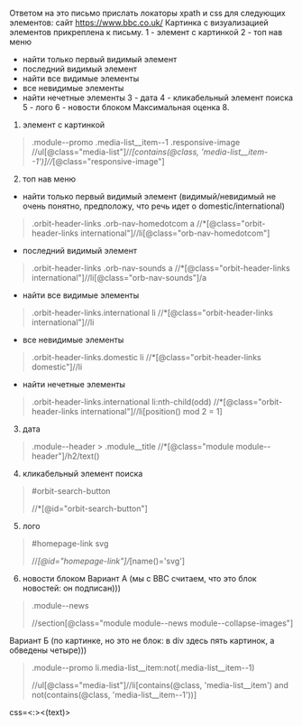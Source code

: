 Ответом на это письмо прислать локаторы xpath и css для следующих элементов:
сайт https://www.bbc.co.uk/
Картинка с визуализацией элементов прикреплена к письму.
1 - элемент с картинкой
2 - топ нав меню
- найти только первый видимый элемент
- последний видимый элемент
- найти все видимые элементы
- все невидимые элементы
- найти нечетные элементы
  3 - дата
  4 - кликабельный элемент поиска
  5 - лого
  6 - новости блоком
  Максимальная оценка 8.

1. элемент с картинкой
> .module--promo .media-list__item--1 .responsive-image
> //ul[@class="media-list"]//*[contains(@class, 'media-list__item--1')]//*[@class="responsive-image"]


2. топ нав меню

- найти только первый видимый элемент (видимый/невидимый не очень понятно, предположу, что речь идет о domestic/international)
> .orbit-header-links .orb-nav-homedotcom a
> //*[@class="orbit-header-links international"]//li[@class="orb-nav-homedotcom"]

- последний видимый элемент
> .orbit-header-links .orb-nav-sounds a
> //*[@class="orbit-header-links international"]//li[@class="orb-nav-sounds"]/a

- найти все видимые элементы
> .orbit-header-links.international li
>  //*[@class="orbit-header-links international"]//li

- все невидимые элементы
>  .orbit-header-links.domestic li
>  //*[@class="orbit-header-links domestic"]//li

- найти нечетные элементы
>  .orbit-header-links.international li:nth-child(odd)
>  //*[@class="orbit-header-links international"]//li[position() mod 2 = 1]


3. дата
> .module--header > .module__title
> //*[@class="module module--header"]/h2/text()


4. кликабельный элемент поиска

> #orbit-search-button
> 
> //*[@id="orbit-search-button"]

5. лого

> #homepage-link svg
> 
> //*[@id="homepage-link"]/*[name()='svg']

6. новости блоком 
Вариант А (мы с BBC считаем, что это блок новостей: он подписан)))

> .module--news 
> 
> //section[@class="module module--news   module--collapse-images"]

Вариант Б (по картинке, но это не блок: в div здесь пять картинок, а обведены четыре)))

> .module--promo li.media-list__item:not(.media-list__item--1)
> 
> //ul[@class="media-list"]//li[contains(@class, 'media-list__item') and not(contains(@class, 'media-list__item--1'))]

css=<HTML tag><:><contains><(text)>
